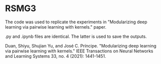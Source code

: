 # RSMG3
The code was used to replicate the experiments in "Modularizing deep learning via pairwise learning with kernels." paper.

.py and .ipynb files are identical. The latter is used to save the outputs. 


Duan, Shiyu, Shujian Yu, and José C. Príncipe. "Modularizing deep learning via pairwise learning with kernels." IEEE Transactions on Neural Networks and Learning Systems 33, no. 4 (2021): 1441-1451.


